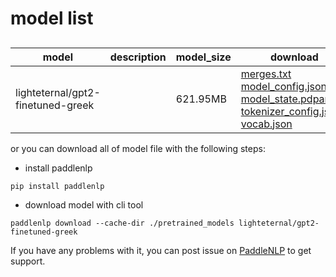 #  model list

##  

| model  | description | model_size  | download         |
| --- | --- | --- | --- |
|lighteternal/gpt2-finetuned-greek|  | 621.95MB | [merges.txt](https://bj.bcebos.com/paddlenlp/models/community/lighteternal/gpt2-finetuned-greek/merges.txt)<br>[model_config.json](https://bj.bcebos.com/paddlenlp/models/community/lighteternal/gpt2-finetuned-greek/model_config.json)<br>[model_state.pdparams](https://bj.bcebos.com/paddlenlp/models/community/lighteternal/gpt2-finetuned-greek/model_state.pdparams)<br>[tokenizer_config.json](https://bj.bcebos.com/paddlenlp/models/community/lighteternal/gpt2-finetuned-greek/tokenizer_config.json)<br>[vocab.json](https://bj.bcebos.com/paddlenlp/models/community/lighteternal/gpt2-finetuned-greek/vocab.json) |

or you can download all of model file with the following steps:

* install paddlenlp

```shell
pip install paddlenlp
```

* download model with cli tool

```shell
paddlenlp download --cache-dir ./pretrained_models lighteternal/gpt2-finetuned-greek
```

If you have any problems with it, you can post issue on [PaddleNLP](https://github.com/PaddlePaddle/PaddleNLP) to get support.
